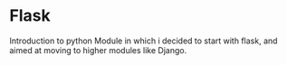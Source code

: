 # Flask
Introduction to python Module in which i decided to start with flask, and aimed at moving to higher modules like Django.
